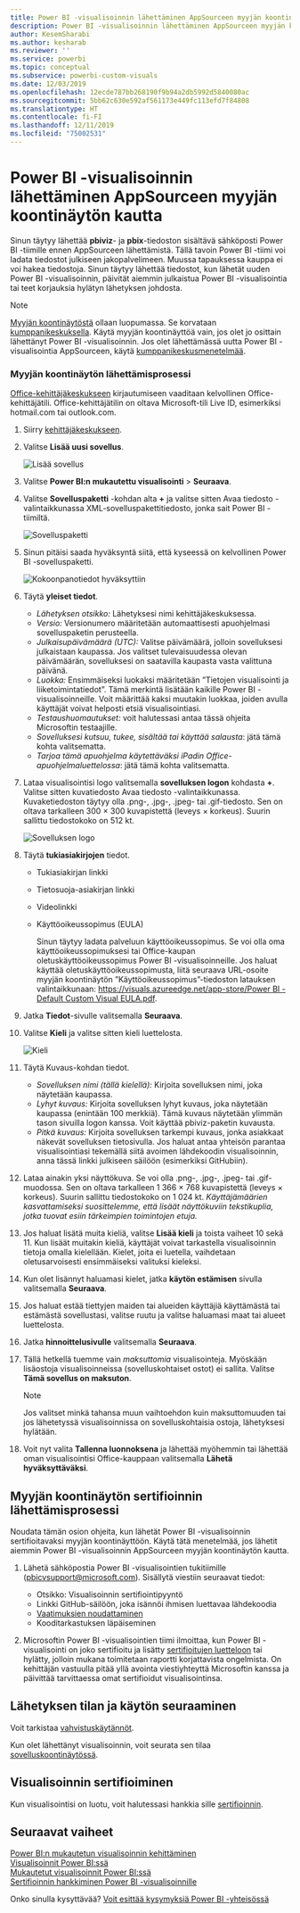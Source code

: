 ```yaml
---
title: Power BI -visualisoinnin lähettäminen AppSourceen myyjän koontinäytön kautta
description: Power BI -visualisoinnin lähettäminen AppSourceen myyjän koontinäytön kautta
author: KesemSharabi
ms.author: kesharab
ms.reviewer: ''
ms.service: powerbi
ms.topic: conceptual
ms.subservice: powerbi-custom-visuals
ms.date: 12/03/2019
ms.openlocfilehash: 12ecde787bb268190f9b94a2db5992d5840080ac
ms.sourcegitcommit: 5bb62c630e592af561173e449fc113efd7f84808
ms.translationtype: HT
ms.contentlocale: fi-FI
ms.lasthandoff: 12/11/2019
ms.locfileid: "75002531"
---
```

# <a name="submit-a-power-bi-visual-to-appsource-using-seller-dashboard"></a>Power BI -visualisoinnin lähettäminen AppSourceen myyjän koontinäytön kautta

Sinun täytyy lähettää **pbiviz**- ja **pbix**-tiedoston sisältävä sähköposti Power BI -tiimille ennen AppSourceen lähettämistä. Tällä tavoin Power BI -tiimi voi ladata tiedostot julkiseen jakopalvelimeen. Muussa tapauksessa kauppa ei voi hakea tiedostoja. Sinun täytyy lähettää tiedostot, kun lähetät uuden Power BI -visualisoinnin, päivität aiemmin julkaistua Power BI -visualisointia tai teet korjauksia hylätyn lähetyksen johdosta.

>[!NOTE]
>[Myyjän koontinäytöstä](https://docs.microsoft.com/office/dev/store/use-the-seller-dashboard-to-submit-to-the-office-store) ollaan luopumassa. Se korvataan [kumppanikeskuksella](https://docs.microsoft.com/partner-center/). Käytä myyjän koontinäyttöä vain, jos olet jo osittain lähettänyt Power BI -visualisoinnin. Jos olet lähettämässä uutta Power BI -visualisointia AppSourceen, käytä [kumppanikeskusmenetelmää](office-store.md#submitting-to-appsource).

### <a name="seller-dashboard-submission-process"></a>Myyjän koontinäytön lähettämisprosessi

[Office-kehittäjäkeskukseen](https://dev.office.com/) kirjautumiseen vaaditaan kelvollinen Office-kehittäjätili. Office-kehittäjätilin on oltava Microsoft-tili Live ID, esimerkiksi hotmail.com tai outlook.com.

1. Siirry [kehittäjäkeskukseen](https://sellerdashboard.microsoft.com/Application/Summary).

2. Valitse **Lisää uusi sovellus**.

    ![Lisää sovellus](media/office-store/powerbi-custom-visual-add-an-app.png)

3. Valitse **Power BI:n mukautettu visualisointi** > **Seuraava**.

4. Valitse **Sovelluspaketti** -kohdan alta **+** ja valitse sitten Avaa tiedosto -valintaikkunassa XML-sovelluspakettitiedosto, jonka sait Power BI -tiimiltä.

    ![Sovelluspaketti](media/office-store/powerbi-custom-visual-apppackage.png)

5. Sinun pitäisi saada hyväksyntä siitä, että kyseessä on kelvollinen Power BI -sovelluspaketti.

    ![Kokoonpanotiedot hyväksyttiin](media/office-store/powerbi-custom-visual-manifest-approved.png)

6. Täytä **yleiset tiedot**.

   * *Lähetyksen otsikko:* Lähetyksesi nimi kehittäjäkeskuksessa.
   * *Versio:* Versionumero määritetään automaattisesti apuohjelmasi sovelluspaketin perusteella.
   * *Julkaisupäivämäärä (UTC):* Valitse päivämäärä, jolloin sovelluksesi julkaistaan kaupassa. Jos valitset tulevaisuudessa olevan päivämäärän, sovelluksesi on saatavilla kaupasta vasta valittuna päivänä.
   * *Luokka:* Ensimmäiseksi luokaksi määritetään ”Tietojen visualisointi ja liiketoimintatiedot”. Tämä merkintä lisätään kaikille Power BI -visualisoinneille. Voit määrittää kaksi muutakin luokkaa, joiden avulla käyttäjät voivat helposti etsiä visualisointiasi.
   * *Testaushuomautukset:* voit halutessasi antaa tässä ohjeita Microsoftin testaajille.
   * *Sovelluksesi kutsuu, tukee, sisältää tai käyttää salausta*: jätä tämä kohta valitsematta.
   * *Tarjoa tämä apuohjelma käytettäväksi iPadin Office-apuohjelmaluettelossa*: jätä tämä kohta valitsematta.
7. Lataa visualisointisi logo valitsemalla **sovelluksen logon** kohdasta **+**. Valitse sitten kuvatiedosto Avaa tiedosto -valintaikkunassa. Kuvaketiedoston täytyy olla .png-, .jpg-, .jpeg- tai .gif-tiedosto. Sen on oltava tarkalleen 300 × 300 kuvapistettä (leveys × korkeus). Suurin sallittu tiedostokoko on 512 kt.

    ![Sovelluksen logo](media/office-store/powerbi-custom-visual-app-logo.png)

8. Täytä **tukiasiakirjojen** tiedot.

   * Tukiasiakirjan linkki
   * Tietosuoja-asiakirjan linkki
   * Videolinkki
   * Käyttöoikeussopimus (EULA)

       Sinun täytyy ladata palveluun käyttöoikeussopimus. Se voi olla oma käyttöoikeussopimuksesi tai Office-kaupan oletuskäyttöoikeussopimus Power BI -visualisoinneille. Jos haluat käyttää oletuskäyttöoikeussopimusta, liitä seuraava URL-osoite myyjän koontinäytön ”Käyttöoikeussopimus”-tiedoston latauksen valintaikkunaan: [https://visuals.azureedge.net/app-store/Power BI - Default Custom Visual EULA.pdf](https://visuals.azureedge.net/app-store/Power%20BI%20-%20Default%20Custom%20Visual%20EULA.pdf).

9. Jatka **Tiedot**-sivulle valitsemalla **Seuraava**.

10. Valitse **Kieli** ja valitse sitten kieli luettelosta.

    ![Kieli](media/office-store/powerbi-custom-visual-language.png)

11. Täytä Kuvaus-kohdan tiedot.

    * *Sovelluksen nimi (tällä kielellä):* Kirjoita sovelluksen nimi, joka näytetään kaupassa.
    * *Lyhyt kuvaus:* Kirjoita sovelluksen lyhyt kuvaus, joka näytetään kaupassa (enintään 100 merkkiä). Tämä kuvaus näytetään ylimmän tason sivuilla logon kanssa. Voit käyttää pbiviz-paketin kuvausta.
    * *Pitkä kuvaus:* Kirjoita sovelluksen tarkempi kuvaus, jonka asiakkaat näkevät sovelluksen tietosivulla. Jos haluat antaa yhteisön parantaa visualisointiasi tekemällä siitä avoimen lähdekoodin visualisoinnin, anna tässä linkki julkiseen säilöön (esimerkiksi GitHubiin).

12. Lataa ainakin yksi näyttökuva. Se voi olla .png-, .jpg-, .jpeg- tai .gif-muodossa. Sen on oltava tarkalleen 1 366 × 768 kuvapistettä (leveys × korkeus). Suurin sallittu tiedostokoko on 1 024 kt. *Käyttäjämäärien kasvattamiseksi suosittelemme, että lisäät näyttökuviin tekstikuplia, jotka tuovat esiin tärkeimpien toimintojen etuja.*

12. Jos haluat lisätä muita kieliä, valitse **Lisää kieli** ja toista vaiheet 10 sekä 11. Kun lisäät muitakin kieliä, käyttäjät voivat tarkastella visualisoinnin tietoja omalla kielellään. Kielet, joita ei luetella, vaihdetaan oletusarvoisesti ensimmäiseksi valituksi kieleksi.

13. Kun olet lisännyt haluamasi kielet, jatka **käytön estämisen** sivulla valitsemalla **Seuraava**.

14. Jos haluat estää tiettyjen maiden tai alueiden käyttäjiä käyttämästä tai estämästä sovellustasi, valitse ruutu ja valitse haluamasi maat tai alueet luettelosta.

15. Jatka **hinnoittelusivulle** valitsemalla **Seuraava**.

16. Tällä hetkellä tuemme vain *maksuttomia* visualisointeja. Myöskään lisäostoja visualisoinneissa (sovelluskohtaiset ostot) ei sallita. Valitse **Tämä sovellus on maksuton**.

    > [!NOTE]
    > Jos valitset minkä tahansa muun vaihtoehdon kuin maksuttomuuden tai jos lähetetyssä visualisoinnissa on sovelluskohtaisia ostoja, lähetyksesi hylätään.

17. Voit nyt valita **Tallenna luonnoksena** ja lähettää myöhemmin tai lähettää oman visualisointisi Office-kauppaan valitsemalla **Lähetä hyväksyttäväksi**.

## <a name="seller-dashboard-certification-submission-process"></a>Myyjän koontinäytön sertifioinnin lähettämisprosessi

Noudata tämän osion ohjeita, kun lähetät Power BI -visualisoinnin sertifioitavaksi myyjän koontinäyttöön. Käytä tätä menetelmää, jos lähetit aiemmin Power BI -visualisoinnin AppSourceen myyjän koontinäytön kautta.

1. Lähetä sähköpostia Power BI -visualisointien tukitiimille (pbicvsupport@microsoft.com). Sisällytä viestiin seuraavat tiedot:
    * Otsikko: Visualisoinnin sertifiointipyyntö
    * Linkki GitHub-säilöön, joka isännöi ihmisen luettavaa lähdekoodia
    * [Vaatimuksien noudattaminen](power-bi-custom-visuals-certified.md#certification-requirements)
    * Kooditarkastuksen läpäiseminen

2. Microsoftin Power BI -visualisointien tiimi ilmoittaa, kun Power BI -visualisointi on joko sertifioitu ja lisätty [sertifioitujen luetteloon](power-bi-custom-visuals-certified.md#list-of-power-bi-visuals-that-have-been-certified) tai hylätty, jolloin mukana toimitetaan raportti korjattavista ongelmista. On kehittäjän vastuulla pitää yllä avointa viestiyhteyttä Microsoftin kanssa ja päivittää tarvittaessa omat sertifioidut visualisointinsa.

## <a name="tracking-submission-status-and-usage"></a>Lähetyksen tilan ja käytön seuraaminen

Voit tarkistaa [vahvistuskäytännöt](https://dev.office.com/officestore/docs/validation-policies#13-power-bi-custom-visuals).

Kun olet lähettänyt visualisoinnin, voit seurata sen tilaa [sovelluskoontinäytössä](https://sellerdashboard.microsoft.com/Application/Summary/).

## <a name="certify-your-visual"></a>Visualisoinnin sertifioiminen

Kun visualisointisi on luotu, voit halutessasi hankkia sille [sertifioinnin](../developer/power-bi-custom-visuals-certified.md).

## <a name="next-steps"></a>Seuraavat vaiheet

[Power BI:n mukautetun visualisoinnin kehittäminen](visuals/custom-visual-develop-tutorial.md)  
[Visualisoinnit Power BI:ssä](../visuals/power-bi-report-visualizations.md)  
[Mukautetut visualisoinnit Power BI:ssä](../developer/power-bi-custom-visuals.md)  
[Sertifioinnin hankkiminen Power BI -visualisoinnille](../developer/power-bi-custom-visuals-certified.md)

Onko sinulla kysyttävää? [Voit esittää kysymyksiä Power BI -yhteisössä](https://community.powerbi.com/)
